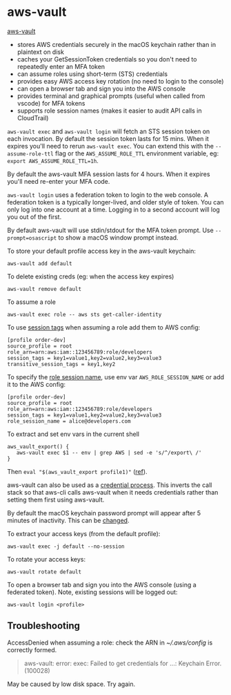 # aws-vault

[aws-vault](https://github.com/99designs/aws-vault)

- stores AWS credentials securely in the macOS keychain rather than in plaintext on disk
- caches your GetSessionToken credentials so you don't need to repeatedly enter an MFA token
- can assume roles using short-term (STS) credentials
- provides easy AWS access key rotation (no need to login to the console)
- can open a browser tab and sign you into the AWS console
- provides terminal and graphical prompts (useful when called from vscode) for MFA tokens
- supports role session names (makes it easier to audit API calls in CloudTrail)

`aws-vault exec` and `aws-vault login` will fetch an STS session token on each invocation. By default the session token lasts for 15 mins. When it expires you'll need to rerun `aws-vault exec`. You can extend this with the `--assume-role-ttl` flag or the `AWS_ASSUME_ROLE_TTL` environment variable, eg: `export AWS_ASSUME_ROLE_TTL=1h`.

By default the aws-vault MFA session lasts for 4 hours. When it expires you'll need re-enter your MFA code.

`aws-vault login` uses a federation token to login to the web console. A federation token is a typically longer-lived, and older style of token. You can only log into one account at a time. Logging in to a second account will log you out of the first.

By default aws-vault will use stdin/stdout for the MFA token prompt. Use `--prompt=osascript` to show a macOS window prompt instead.

To store your default profile access key in the aws-vault keychain:

```
aws-vault add default
```

To delete existing creds (eg: when the access key expires)

```
aws-vault remove default
```

To assume a role

```
aws-vault exec role -- aws sts get-caller-identity
```

To use [session tags](https://github.com/99designs/aws-vault/blob/db08b16d1c08c370e0f20616710ea11b5b24c9fc/USAGE.md#session_tags-and-transitive_session_tags) when assuming a role add them to AWS config:

```
[profile order-dev]
source_profile = root
role_arn=arn:aws:iam::123456789:role/developers
session_tags = key1=value1,key2=value2,key3=value3
transitive_session_tags = key1,key2
```

To specify the [role session name](https://docs.aws.amazon.com/IAM/latest/UserGuide/reference_policies_iam-condition-keys.html#ck_rolesessionname), use env var `AWS_ROLE_SESSION_NAME` or add it to the AWS config:

```
[profile order-dev]
source_profile = root
role_arn=arn:aws:iam::123456789:role/developers
session_tags = key1=value1,key2=value2,key3=value3
role_session_name = alice@developers.com
```

To extract and set env vars in the current shell

```
aws_vault_export() {
   aws-vault exec $1 -- env | grep AWS | sed -e 's/^/export\ /'
}
```

Then `eval "$(aws_vault_export profile1)"` ([ref](https://github.com/99designs/aws-vault/issues/72#issuecomment-234908710)).

aws-vault can also be used as a [credential process](https://github.com/99designs/aws-vault/blob/db08b16d1c08c370e0f20616710ea11b5b24c9fc/USAGE.md#using-credential_process). This inverts the call stack so that aws-cli calls aws-vault when it needs credentials rather than setting them first using aws-vault.

By default the macOS keychain password prompt will appear after 5 minutes of inactivity. This can be [changed](https://github.com/99designs/aws-vault/blob/master/USAGE.md#keychain).

To extract your access keys (from the default profile):

```
aws-vault exec -j default --no-session
```

To rotate your access keys:

```
aws-vault rotate default
```

To open a browser tab and sign you into the AWS console (using a federated token). Note, existing sessions will be logged out:

```
aws-vault login <profile>
```

## Troubleshooting

AccessDenied when assuming a role: check the ARN in _~/.aws/config_ is correctly formed.

> aws-vault: error: exec: Failed to get credentials for ...: Keychain Error. (100028)

May be caused by low disk space. Try again.
